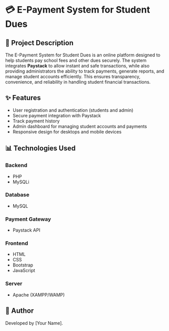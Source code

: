 # 💳 E-Payment System for Student Dues

## 📖 Project Description
The E-Payment System for Student Dues is an online platform designed to help students pay school fees and other dues securely. The system integrates **Paystack** to allow instant and safe transactions, while also providing administrators the ability to track payments, generate reports, and manage student accounts efficiently. This ensures transparency, convenience, and reliability in handling student financial transactions.

## ✨ Features
- User registration and authentication (students and admin)  
- Secure payment integration with Paystack  
- Track payment history  
- Admin dashboard for managing student accounts and payments   
- Responsive design for desktops and mobile devices  

## 📊 Technologies Used

### Backend
- PHP  
- MySQLi  

### Database
- MySQL  

### Payment Gateway
- Paystack API  

### Frontend
- HTML  
- CSS  
- Bootstrap  
- JavaScript  

### Server
- Apache (XAMPP/WAMP)  
 

## 👤 Author
Developed by [Your Name].

